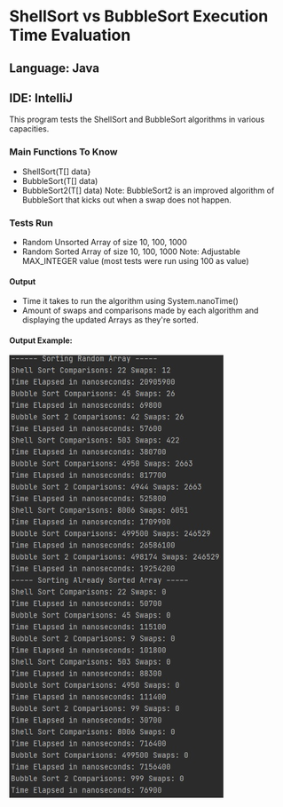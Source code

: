 # ShellSort vs BubbleSort Execution Time Evaluation

## Language: Java
## IDE: IntelliJ
This program tests the ShellSort and BubbleSort algorithms in various capacities.

### Main Functions To Know
- ShellSort(T[] data}
- BubbleSort(T[] data)
- BubbleSort2(T[] data)
Note: BubbleSort2 is an improved algorithm of BubbleSort that kicks out when a swap does not happen.

### Tests Run
- Random Unsorted Array of size 10, 100, 1000
- Random Sorted Array of size 10, 100, 1000
Note: Adjustable MAX_INTEGER value (most tests were run using 100 as value)

#### Output
- Time it takes to run the algorithm using System.nanoTime()
- Amount of swaps and comparisons made by each algorithm and displaying the updated Arrays as they're sorted.

#### Output Example:
![Main Menu](https://github.com/Dkaban/ShellSort-BubbleSort-Complexity/blob/main/Output.jpg?raw=true)
